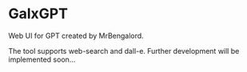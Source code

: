 # GalxGPT
 Web UI for GPT created by MrBengalord.

 The tool supports web-search and dall-e. Further development will be implemented soon...
